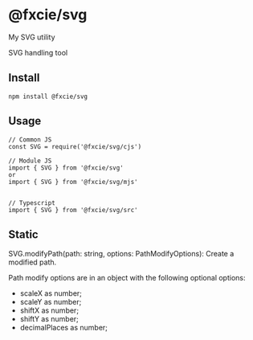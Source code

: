 # @fxcie/svg
My SVG utility

SVG handling tool

## Install

```
npm install @fxcie/svg
```

## Usage

```
// Common JS
const SVG = require('@fxcie/svg/cjs')

// Module JS
import { SVG } from '@fxcie/svg'
or
import { SVG } from '@fxcie/svg/mjs'


// Typescript
import { SVG } from '@fxcie/svg/src'

```

## Static

SVG.modifyPath(path: string, options: PathModifyOptions): Create a modified path.

Path modify options are in an object with the following optional options:
- scaleX as number;
- scaleY as number;
- shiftX as number;
- shiftY as number;
- decimalPlaces as number;
